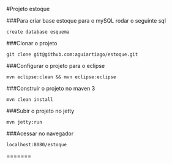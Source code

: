 #Projeto estoque

###Para criar base estoque para o mySQL rodar o seguinte sql

    create database esquema

###Clonar o projeto

    git clone git@github.com:aguiartiago/estoque.git

###Configurar o projeto para o eclipse

    mvn eclipse:clean && mvn eclipse:eclipse

###Construir o projeto no maven 3

    mvn clean install

###Subir o projeto no jetty

    mvn jetty:run

###Acessar no navegador

    localhost:8080/estoque

=======
